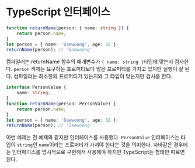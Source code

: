 # TypeScript 인터페이스

~~~typescript
function returnName(person: { name: string }) {
    return person.name;
}
let person = { name: 'Daewoong', age: 18 };
returnName(person); // 'Daewoong'
~~~

컴파일러는 returnName 함수의 매개변수가 `{ name: string }`타입에 맞는지 검사한다. `person` 객체는 요구하는 프로퍼티보다 많은 프로퍼티를 가지고 있지만 실행이 잘 된다. 컴파일러는 최소한의 프로퍼티가 있는지와 그 타입이 맞는지만 검사를 한다.

~~~typescript
interface PersonValue {
    name: string;
}
function returnName(person: PersonValue) {
    return person.name;
}
let person = { name: 'Daewoong', age: 18 };
returnName(person); // 'Daewoong'
~~~

이번 예제는 전 예제와 같지만 인터페이스를 사용했다. `PersonValue` 인터페이스는 타입이 `string`인 `name`이라는 프로퍼티가 가져야 한다는 것을 의미한다. 자바같은 경우에는 인터페이스를 명시적으로 구현해서 사용해야 하지만 TypeScript는 형태만 따르면 된다.